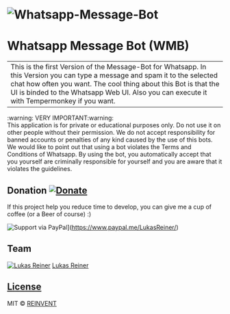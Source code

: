 # ![Whatsapp-Message-Bot](http://i.imgur.com/4VMHsLG.jpg)

# Whatsapp Message Bot (WMB)
<table>
<tr>
<td>
  This is the first Version of the Message-Bot for Whatsapp. In this Version you can type a message and spam it to the selected chat how often you want. The cool thing about this Bot is that the UI is binded to the Whatsapp Web UI. Also you can execute it with Tempermonkey if you want.
</td>
</tr>
</table>
:warning: VERY IMPORTANT:warning:<br />
This application is for private or educational purposes only. Do not use it on other people without their permission.
We do not accept responsibility for banned accounts or penalties of any kind caused by the use of this bots. We would like to point out that using a bot violates the Terms and Conditions of Whatsapp. By using the bot, you automatically accept that you yourself are criminally responsible for yourself and you are aware that it violates the guidelines.

## Donation [![Donate](https://img.shields.io/badge/Donate-PayPal-green.svg)](https://www.paypal.me/LukasReiner/)
If this project help you reduce time to develop, you can give me a cup of coffee (or a Beer of course) :)

![Support via PayPal](https://cdn.rawgit.com/twolfson/paypal-github-button/1.0.0/dist/button.svg)](https://www.paypal.me/LukasReiner/)

## Team

[![Lukas Reiner](https://avatars1.githubusercontent.com/lukay97?v=3&s=144)](https://github.com/lukay97)
[Lukas Reiner ](https://github.com/lukay97)


## [License](https://github.com/iharsh234/WebApp/blob/master/LICENSE.md)

MIT © [REINVENT ](https://github.com/re-invent)
